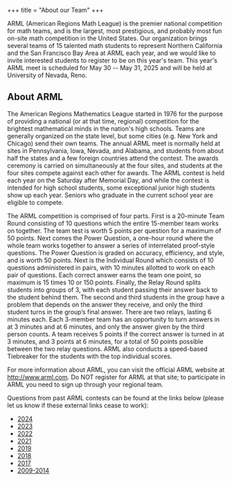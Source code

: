 +++
title = "About our Team"
+++

ARML (American Regions Math League) is the premier national competition for math teams, and is the largest, most prestigious, and probably most fun on-site math competition in the United States. Our organization brings several teams of 15 talented math students to represent Northern California and the San Francisco Bay Area at ARML each year, and we would like to invite interested students to register to be on this year's team. This year's ARML meet is scheduled for May 30 -- May 31, 2025 and will be held at University of Nevada, Reno.

## About ARML

The American Regions Mathematics League started in 1976 for the purpose of providing a national (or at that time, regional) competition for the brightest mathematical minds in the nation's high schools. Teams are generally organized on the state level, but some cities (e.g. New York and Chicago) send their own teams. The annual ARML meet is normally held at sites in Pennsylvania, Iowa, Nevada, and Alabama, and students from about half the states and a few foreign countries attend the contest. The awards ceremony is carried on simultaneously at the four sites, and students at the four sites compete against each other for awards. The ARML contest is held each year on the Saturday after Memorial Day, and while the contest is intended for high school students, some exceptional junior high students show up each year. Seniors who graduate in the current school year are eligible to compete.

The ARML competition is comprised of four parts. First is a 20-minute Team Round consisting of 10 questions which the entire 15-member team works on together. The team test is worth 5 points per question for a maximum of 50 points. Next comes the Power Question, a one-hour round where the whole team works together to answer a series of interrelated proof-style questions. The Power Question is graded on accuracy, efficiency, and style, and is worth 50 points. Next is the Individual Round which consists of 10 questions administered in pairs, with 10 minutes allotted to work on each pair of questions. Each correct answer earns the team one point, so maximum is 15 times 10 or 150 points. Finally, the Relay Round splits students into groups of 3, with each student passing their answer back to the student behind them. The second and third students in the group have a problem that depends on the answer they receive, and only the third student turns in the group’s final answer. There are two relays, lasting 6 minutes each. Each 3-member team has an opportunity to turn answers in at 3 minutes and at 6 minutes, and only the answer given by the third person counts. A team receives 5 points if the correct answer is turned in at 3 minutes, and 3 points at 6 minutes, for a total of 50 points possible between the two relay questions. ARML also conducts a speed-based Tiebreaker for the students with the top individual scores.

For more information about ARML, you can visit the official ARML website at http://www.arml.com. Do NOT register for ARML at that site; to participate in ARML you need to sign up through your regional team.

Questions from past ARML contests can be found at the links below (please let us know if these external links cease to work):

- [2024](https://drive.google.com/file/d/17hwc3NYPxPfyxxTLGTg9tzKqXWZQjx30/view)
- [2023](https://drive.google.com/file/d/1gJ6pQ80YREFMfpb0y2bg_eiVF5pzxCV6/view)
- [2022](https://drive.google.com/file/d/1C02ThCf-55Y7i-IQu6bFh6DROtd52Qnz/edit)
- [2021](https://drive.google.com/file/d/13kmzjuH2ilgNi-fmfjq5qJlJvQOhrBvM/edit)
- [2019](http://www.arml2.com/arml_2019/public_contest_files/2019_contest_file/2019_Contest_Final_Version.pdf)
- [2018](http://www.arml2.com/arml_2018/public_contest_files/2018_contest_file/2018_Contest_Final_Version.pdf)
- [2017](http://www.arml2.com/arml_2017/public_contest_files/2017_contest_file/2017_Contest_Final_Version.pdf)
- [2009-2014](https://www.arml.com/ARML/arml_2019/public_contest_files/2009_2014_book/ARML_2009_2014.pdf)
